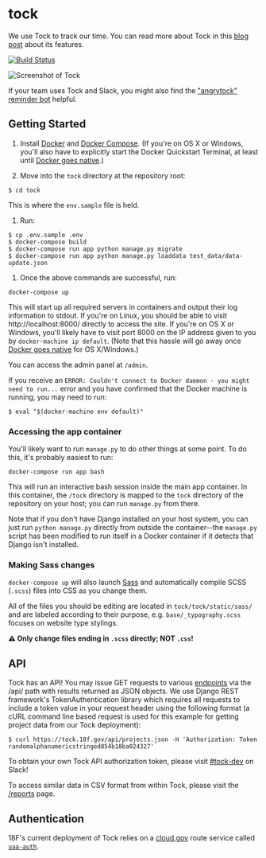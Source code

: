 # tock

We use Tock to track our time. You can read more about Tock in this [blog post](https://18f.gsa.gov/2015/05/21/tockingtime/) about its features.

[![Build Status](https://travis-ci.org/18F/tock.svg)](https://travis-ci.org/18F/tock)

![Screenshot of Tock](https://18f.gsa.gov/assets/blog/tockingtime/tock03.jpg)

If your team uses Tock and Slack, you might also find the ["angrytock" reminder bot](https://github.com/18F/angrytock) helpful.

## Getting Started

1. Install [Docker][] and [Docker Compose][]. (If you're on OS X or
Windows, you'll also have to explicitly start the Docker Quickstart Terminal,
at least until [Docker goes native][].)

1. Move into the `tock` directory at the repository root:

  ```
  $ cd tock
  ```

  This is where the `env.sample` file is held.

1. Run:

  ```shell
  $ cp .env.sample .env
  $ docker-compose build
  $ docker-compose run app python manage.py migrate
  $ docker-compose run app python manage.py loaddata test_data/data-update.json
  ```

1. Once the above commands are successful, run:

  ```
  docker-compose up
  ```
  
  This will start up all required servers in containers and output their
  log information to stdout. If you're on Linux, you should be able
  to visit http://localhost:8000/ directly to access the site. If you're on
  OS X or Windows, you'll likely have to visit port 8000 on the IP
  address given to you by `docker-machine ip default`. (Note that this 
  hassle will go away once [Docker goes native][] for OS X/Windows.)

You can access the admin panel at `/admin`.

If you receive an `ERROR: Couldn't connect to Docker daemon - you might need to run...` error and you have confirmed that the Docker machine is running, you may need to run:

```
$ eval "$(docker-machine env default)"
```

### Accessing the app container

You'll likely want to run `manage.py` to do other things at some point.
To do this, it's probably easiest to run:

```
docker-compose run app bash
```

This will run an interactive bash session inside the main app container.
In this container, the `/tock` directory is mapped to the `tock`
directory of the repository on your host; you can run `manage.py` from there.

Note that if you don't have Django installed on your host system, you
can just run `python manage.py` directly from outside the container--the
`manage.py` script has been modified to run itself in a Docker container
if it detects that Django isn't installed.

### Making Sass changes

`docker-compose up` will also launch [Sass] and automatically compile
SCSS (`.scss`) files into CSS as you change them.

All of the files you should be editing are located in
`tock/tock/static/sass/` and are labeled according to their purpose,
e.g. `base/_typography.scss` focuses on website type stylings.

**:warning: Only change files ending in  `.scss` directly; NOT `.css`!**

## API

Tock has an API! You may issue GET requests to various [endpoints](https://github.com/18f/tock/api-docs) via the /api/ path with results returned as JSON objects. We use Django REST framework's TokenAuthentication library which requires all requests to include a token value in your request header using the following format (a cURL command line based request is used for this example for getting project data from our Tock deployment):
```
$ curl https://tock.18f.gov/api/projects.json -H 'Authorization: Token randomalphanumericstringed854b18ba024327'
```
To obtain your own Tock API authorization token, please visit [#tock-dev](https://18f.slack.com/tock-dev) on Slack!

To access similar data in CSV format from within Tock, please visit the [/reports](https://tock.18f.gov/reports) page.

## Authentication

18F's current deployment of Tock relies on a [cloud.gov](https://cloud.gov) route service called [`uaa-auth`](https://github.com/dlapiduz/cf-uaa-guard-service).

[Docker]: https://www.docker.com/
[Docker Compose]: https://docs.docker.com/compose/
[Docker goes native]: https://blog.docker.com/2016/03/docker-for-mac-windows-beta/
[Sass]: http://sass-lang.com/
